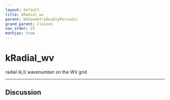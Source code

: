 ```yaml
---
layout: default
title: kRadial_wv
parent: WVGeometryDoublyPeriodic
grand_parent: Classes
nav_order: 25
mathjax: true
---
```


#  kRadial_wv

radial (k,l) wavenumber on the WV grid


---

## Discussion

  

